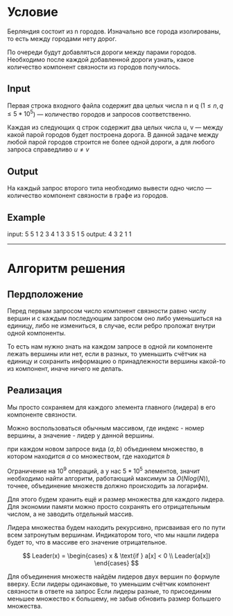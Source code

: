 # Условие
Берляндия состоит из n городов. Изначально все города изолированы, то есть между городами нету дорог.

По очереди будут добавляться дороги между парами городов. Необходимо после каждой добавленной дороги узнать, какое количество компонент связности из городов получилось.

## Input

Первая строка входного файла содержит два целых числа n и q ($1 \le n, q \le 5*10^5$) — количество городов и запросов соответственно.

Каждая из следующих q строк содержит два целых числа u, v — между какой парой городов будет построена дорога. В данной задаче между любой парой городов строится не более одной дороги, а для любого запроса справедливо $u \ne v$
## Output

На каждый запрос второго типа необходимо вывести одно число — количество компонент связности в графе из городов.

## Example
input:
5 5
1 2
3 4
1 3
3 5
1 5
output:
4
3
2
1
1

---

# Алгоритм решения 
## Пердположение
Перед первым запросом число компонент связности равно числу вершин и с каждым последующим запросом оно либо уменьшиться на единицу, либо не измениться, в случае, если ребро проложат внутри одной компоненты. 

То есть нам нужно знать на каждом запросе в одной ли компоненте лежать вершины или нет, если в разных, то уменьшить счётчик на единицу и сохранить информацию о принадлежности вершины какой-то из компонент, иначе ничего не делать.
## Реализация
Мы просто сохраняем для каждого элемента главного (лидера) в его компоненте связности.

Можно воспользоваться обычным массивом, где индекс - номер вершины, а значение - лидер у данной вершины. 

при каждом новом запросе вида $(a, b)$ объединяем множество, в котором находится $a$ со множеством, где находится $b$

Ограничение на $10^9$ операций, а у нас $5*10^5$ элементов, значит необходимо найти алгоритм, работающий максимум за $O(Nlog(N))$, точнее, объединение множеств должно происходить за логарифм.

Для этого будем хранить ещё и размер множества для каждого лидера. Для экономии памяти можно просто сохранять его отрицательным числом, а не заводить отдельный массив.

Лидера множества будем находить рекурсивно, присваивая его по пути всем затронутым вершинам. Индикатором того, что мы нашли лидера будет то, что в массиве его значение отрицательное.

$$
Leader(x) = 
\begin{cases} 
 x & \text{if } a[x] < 0 \\
Leader(a[x])
\end{cases} 
$$

Для объединения множеств найдём лидеров двух вершин по формуле вверху.
Если лидеры одинаковые, то уменьшим счётчик компонент связности в ответе на запрос
Если лидеры разные, то присоединим меньшее множество к большему, не забыв обновить размер большего множества.

